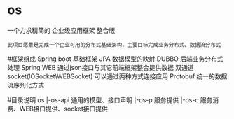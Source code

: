 # os
一个力求精简的 企业级应用框架 整合版

	此项目愿景是完成一个企业可用的分布式基础架构，主要目标完成业务分布式、数据流分布式
	
#框架组成
	Spring boot                      基础框架
	JPA										 数据模型的映射
	DUBBO									 后端业务分布式处理
	Spring WEB      						 通过json接口与其它前端框架整合提供数据
	双通道socket(IOSocket\WEBSocket)   可以通过两种方式连接应用
	Protobuf   							 统一的数据流序列化方式

#目录说明
os
|-os-api  通用的模型、接口声明
|-os-p    服务提供
|-os-c    服务消费、WEB接口提供、socket接口提供

